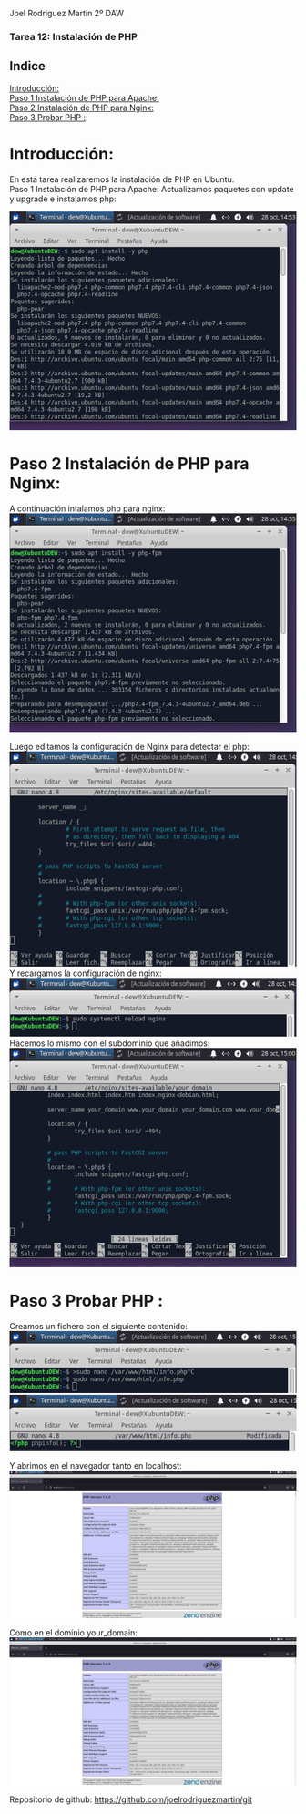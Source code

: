 Joel Rodriguez Martín
2º DAW

### Tarea 12: Instalación de PHP

## Indice
[Introducción:](#introduccion)	  
[Paso 1 Instalación de PHP para Apache:](#paso1)	  
[Paso 2 Instalación de PHP para Nginx:](#paso2)	  
[Paso 3 Probar PHP :](#paso3)	  

# Introducción:<a name="introduccion"></a>
En esta tarea realizaremos la instalación de PHP en Ubuntu.  
Paso 1 Instalación de PHP para Apache:<a name="paso1"></a>
Actualizamos paquetes con update y upgrade e instalamos php:  

![Captura 1](https://github.com/joelrodriguezmartin/git/blob/main/imgsT12/captura1.png)<br/>

# Paso 2 Instalación de PHP para Nginx:<a name="paso2"></a>
A continuación intalamos php para nginx:  
![Captura 1](https://github.com/joelrodriguezmartin/git/blob/main/imgsT12/captura2.png)<br/>

Luego editamos la configuración de Nginx para detectar el php:  
![Captura 1](https://github.com/joelrodriguezmartin/git/blob/main/imgsT12/captura3.png)<br/>
Y recargamos la configuración de nginx:   
![Captura 1](https://github.com/joelrodriguezmartin/git/blob/main/imgsT12/captura4.png)<br/>
Hacemos lo mismo con el subdominio que añadimos:  
![Captura 1](https://github.com/joelrodriguezmartin/git/blob/main/imgsT12/captura5.png)<br/>









# Paso 3 Probar PHP :<a name="paso3"></a>
Creamos un fichero con el siguiente contenido:  
![Captura 1](https://github.com/joelrodriguezmartin/git/blob/main/imgsT12/captura6.png)<br/>
![Captura 1](https://github.com/joelrodriguezmartin/git/blob/main/imgsT12/captura7.png)<br/>

Y abrimos en el navegador tanto en localhost:  
![Captura 1](https://github.com/joelrodriguezmartin/git/blob/main/imgsT12/captura8.png)<br/>







Como en el dominio your_domain:  
![Captura 1](https://github.com/joelrodriguezmartin/git/blob/main/imgsT12/captura9.png)<br/>

Repositorio de github: https://github.com/joelrodriguezmartin/git
